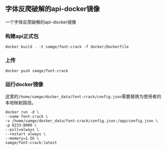 ## 字体反爬破解的api-docker镜像
一个字体反爬破解的api-docker镜像

### 构建api正式包
```shell
docker build . -t samge/font-crack -f docker/Dockerfile
```

### 上传
```shell
docker push samge/font-crack
```

### 运行docker镜像
这里的`/home/samge/docker_data/font-crack/config.json`需要替换为使用者的本地映射路径。
```shell
docker run -d \
--name font-crack \
-v /home/samge/docker_data/font-crack/config.json:/app/config.json \
-p 8233:8000 \
--pull=always \
--restart always \
--memory=1.5G \
samge/font-crack:latest
```
